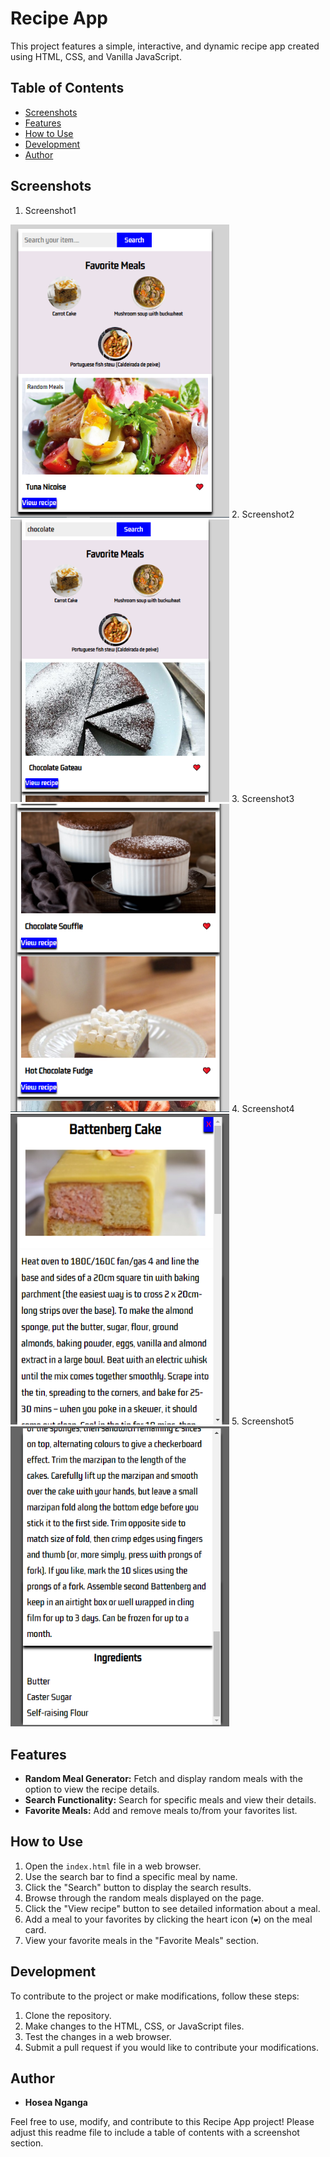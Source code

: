 # Recipe App

This project features a simple, interactive, and dynamic recipe app created using HTML, CSS, and Vanilla JavaScript.

## Table of Contents
- [Screenshots](#screenshots)
- [Features](#features)
- [How to Use](#how-to-use)
- [Development](#development)
- [Author](#author)



## Screenshots
1. Screenshot1
<img src="screenshots/screenshot1.PNG" width="350px">
2. Screenshot2
<img src="screenshots/screenshot2.PNG" width="350px">
3. Screenshot3
<img src="screenshots/screenshot3.PNG" width="350px">
4. Screenshot4
<img src="screenshots/screenshot4.PNG" width="350px">
5. Screenshot5
<img src="screenshots/screenshot5.PNG" width="350px">

## Features

- **Random Meal Generator:** Fetch and display random meals with the option to view the recipe details.
- **Search Functionality:** Search for specific meals and view their details.
- **Favorite Meals:** Add and remove meals to/from your favorites list.

## How to Use

1. Open the `index.html` file in a web browser.
2. Use the search bar to find a specific meal by name.
3. Click the "Search" button to display the search results.
4. Browse through the random meals displayed on the page.
5. Click the "View recipe" button to see detailed information about a meal.
6. Add a meal to your favorites by clicking the heart icon (`❤️`) on the meal card.
7. View your favorite meals in the "Favorite Meals" section.

## Development

To contribute to the project or make modifications, follow these steps:

1. Clone the repository.
2. Make changes to the HTML, CSS, or JavaScript files.
3. Test the changes in a web browser.
4. Submit a pull request if you would like to contribute your modifications.

## Author

- **Hosea Nganga**

Feel free to use, modify, and contribute to this Recipe App project!
Please adjust this readme file to include a table of contents with a screenshot section.


